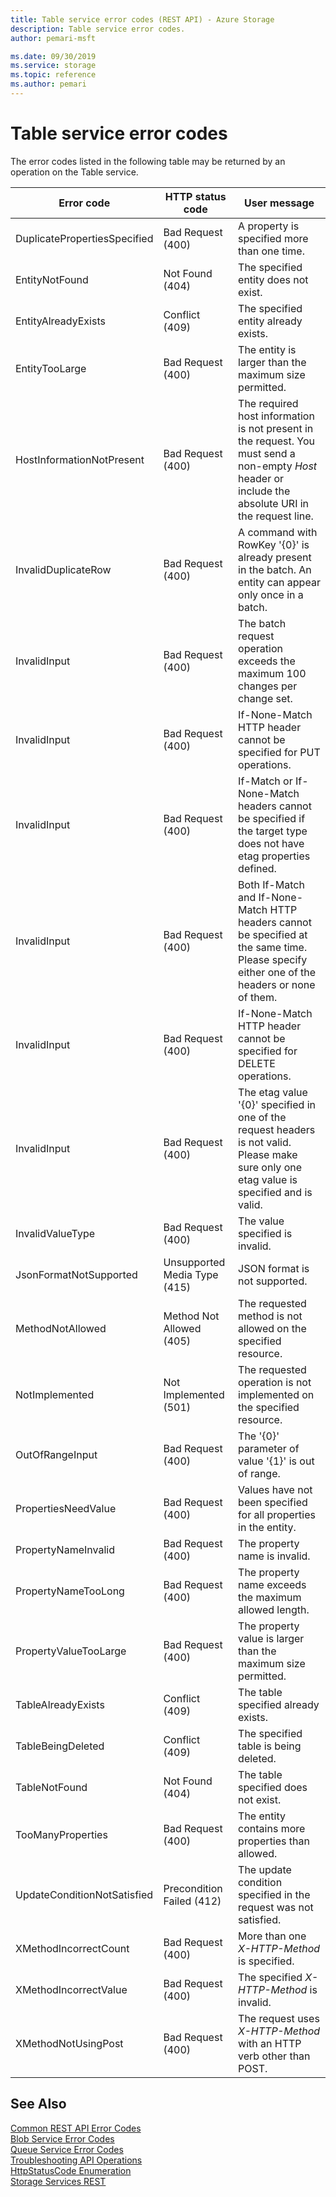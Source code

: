 ```yaml
---
title: Table service error codes (REST API) - Azure Storage
description: Table service error codes.
author: pemari-msft

ms.date: 09/30/2019
ms.service: storage
ms.topic: reference
ms.author: pemari
---
```


# Table service error codes

The error codes listed in the following table may be returned by an operation on the Table service.  
  
|Error code|HTTP status code|User message|  
|----------------|----------------------|------------------|  
|DuplicatePropertiesSpecified|Bad Request (400)|A property is specified more than one time.|  
|EntityNotFound|Not Found (404)|The specified entity does not exist.|  
|EntityAlreadyExists|Conflict (409)|The specified entity already exists.|  
|EntityTooLarge|Bad Request (400)|The entity is larger than the maximum size permitted.|  
|HostInformationNotPresent|Bad Request (400)|The required host information is not present in the request. You must send a non-empty *Host* header or include the absolute URI in the request line.|
|InvalidDuplicateRow|Bad Request (400)|A command with RowKey '{0}' is already present in the batch. An entity can appear only once in a batch.|
|InvalidInput|Bad Request (400)|The batch request operation exceeds the maximum 100 changes per change set.|
|InvalidInput|Bad Request (400)|If-None-Match HTTP header cannot be specified for PUT operations.|
|InvalidInput|Bad Request (400)|If-Match or If-None-Match headers cannot be specified if the target type does not have etag properties defined.|
|InvalidInput|Bad Request (400)|Both If-Match and If-None-Match HTTP headers cannot be specified at the same time. Please specify either one of the headers or none of them.|
|InvalidInput|Bad Request (400)|If-None-Match HTTP header cannot be specified for DELETE operations.|
|InvalidInput|Bad Request (400)|The etag value '{0}' specified in one of the request headers is not valid. Please make sure only one etag value is specified and is valid.|
|InvalidValueType|Bad Request (400)|The value specified is invalid.|  
|JsonFormatNotSupported|Unsupported Media Type (415)|JSON format is not supported.|  
|MethodNotAllowed|Method Not Allowed (405)|The requested method is not allowed on the specified resource.|  
|NotImplemented|Not Implemented (501)|The requested operation is not implemented on the specified resource.|  
|OutOfRangeInput|Bad Request (400)|The '{0}' parameter of value '{1}' is out of range.|  
|PropertiesNeedValue|Bad Request (400)|Values have not been specified for all properties in the entity.|  
|PropertyNameInvalid|Bad Request (400)|The property name is invalid.|  
|PropertyNameTooLong|Bad Request (400)|The property name exceeds the maximum allowed length.|  
|PropertyValueTooLarge|Bad Request (400)|The property value is larger than the maximum size permitted.|  
|TableAlreadyExists|Conflict (409)|The table specified already exists.|  
|TableBeingDeleted|Conflict (409)|The specified table is being deleted.|  
|TableNotFound|Not Found (404)|The table specified does not exist.|  
|TooManyProperties|Bad Request (400)|The entity contains more properties than allowed.|  
|UpdateConditionNotSatisfied|Precondition Failed (412)|The update condition specified in the request was not satisfied.|  
|XMethodIncorrectCount|Bad Request (400)|More than one *X-HTTP-Method* is specified.|  
|XMethodIncorrectValue|Bad Request (400)|The specified *X-HTTP-Method* is invalid.|  
|XMethodNotUsingPost|Bad Request (400)|The request uses *X-HTTP-Method* with an HTTP verb other than POST.|  
  
## See Also  
 [Common REST API Error Codes](Common-REST-API-Error-Codes.md)   
 [Blob Service Error Codes](Blob-Service-Error-Codes.md)   
 [Queue Service Error Codes](Queue-Service-Error-Codes.md)   
 [Troubleshooting API Operations](Troubleshooting-API-Operations.md)   
 [HttpStatusCode Enumeration](https://go.microsoft.com/fwlink/?LinkId=152845)   
 [Storage Services REST](Azure-Storage-Services-REST-API-Reference.md)
